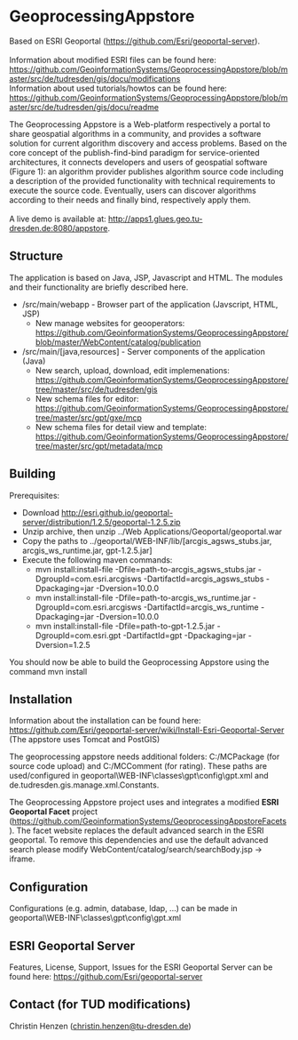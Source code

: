 # GeoprocessingAppstore 

Based on ESRI Geoportal (https://github.com/Esri/geoportal-server).<br/><br/>
Information about modified ESRI files can be found here: https://github.com/GeoinformationSystems/GeoprocessingAppstore/blob/master/src/de/tudresden/gis/docu/modifications<br/>
Information about used tutorials/howtos can be found here: https://github.com/GeoinformationSystems/GeoprocessingAppstore/blob/master/src/de/tudresden/gis/docu/readme<br/>

The Geoprocessing Appstore is a Web-platform respectively a portal to share geospatial algorithms in a community, and provides a software solution for current algorithm discovery and access problems. Based on the core concept of the publish-find-bind paradigm for service-oriented architectures, it connects developers and users of geospatial software (Figure 1): an algorithm provider publishes algorithm source code including a description of the provided functionality with technical requirements to execute the source code. Eventually, users can discover algorithms according to their needs and finally bind, respectively apply them. <br/><br/>
A live demo is available at: http://apps1.glues.geo.tu-dresden.de:8080/appstore.

## Structure

The application is based on Java, JSP, Javascript and HTML. The modules and their functionality are briefly described here.

* /src/main/webapp - Browser part of the application (Javscript, HTML, JSP)
  * New manage websites for geooperators: https://github.com/GeoinformationSystems/GeoprocessingAppstore/blob/master/WebContent/catalog/publication
* /src/main/[java,resources] - Server components of the application (Java)
  * New search, upload, download, edit implemenations: https://github.com/GeoinformationSystems/GeoprocessingAppstore/tree/master/src/de/tudresden/gis
  * New schema files for editor: https://github.com/GeoinformationSystems/GeoprocessingAppstore/tree/master/src/gpt/gxe/mcp
  * New schema files for detail view and template: https://github.com/GeoinformationSystems/GeoprocessingAppstore/tree/master/src/gpt/metadata/mcp

## Building

Prerequisites: 
* Download http://esri.github.io/geoportal-server/distribution/1.2.5/geoportal-1.2.5.zip
* Unzip archive, then unzip ../Web Applications/Geoportal/geoportal.war
* Copy the paths to ../geoportal/WEB-INF/lib/[arcgis_agsws_stubs.jar, arcgis_ws_runtime.jar, gpt-1.2.5.jar]
* Execute the following maven commands:
  * mvn install:install-file -Dfile=path-to-arcgis_agsws_stubs.jar -DgroupId=com.esri.arcgisws -DartifactId=arcgis_agsws_stubs -Dpackaging=jar -Dversion=10.0.0
  * mvn install:install-file -Dfile=path-to-arcgis_ws_runtime.jar -DgroupId=com.esri.arcgisws -DartifactId=arcgis_ws_runtime -Dpackaging=jar -Dversion=10.0.0
  * mvn install:install-file -Dfile=path-to-gpt-1.2.5.jar -DgroupId=com.esri.gpt -DartifactId=gpt -Dpackaging=jar -Dversion=1.2.5

You should now be able to build the Geoprocessing Appstore using the command mvn install 
  
## Installation

Information about the installation can be found here:
https://github.com/Esri/geoportal-server/wiki/Install-Esri-Geoportal-Server
(The appstore uses Tomcat and PostGIS)

The geoprocessing appstore needs additional folders: C:/MCPackage (for source code upload) and C:/MCComment (for rating).
These paths are used/configured in geoportal\WEB-INF\classes\gpt\config\gpt.xml and de.tudresden.gis.manage.xml.Constants.

The Geoprocessing Appstore project uses and integrates a modified <b>ESRI Geoportal Facet</b> project (https://github.com/GeoinformationSystems/GeoprocessingAppstoreFacets). The facet website replaces the default advanced search in the ESRI geoportal. To remove this dependencies and use the default advanced search please modify WebContent/catalog/search/searchBody.jsp -> iframe.

## Configuration

Configurations (e.g. admin, database, ldap, ...) can be made in geoportal\WEB-INF\classes\gpt\config\gpt.xml

## ESRI Geoportal Server

Features, License, Support, Issues for the ESRI Geoportal Server can be found here: https://github.com/Esri/geoportal-server

## Contact (for TUD modifications)

Christin Henzen (christin.henzen@tu-dresden.de)

